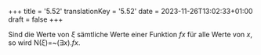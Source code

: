 +++
title = '5.52'
translationKey = '5.52'
date = 2023-11-26T13:02:33+01:00
draft = false
+++

Sind die Werte von <span class="mathmode"><var>ξ</var></span> sämtliche Werte einer Funktion <span class="mathmode"><var>fx</var></span> für alle Werte von <span class="mathmode"><var>x</var></span>, so wird <span class="mathmode"><span class="nop">N</span>(<span class="overlined"><var>ξ</var></span>)<span class="mathrel">=</span><span class="mathop">~</span><span class="quant">(<span class="symbol">∃</span><var>x</var>).</span><var>fx</var></span>.
